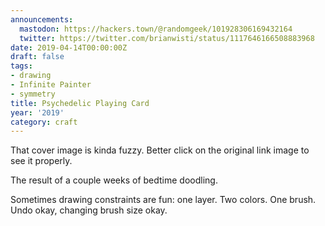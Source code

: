 ```yaml
---
announcements:
  mastodon: https://hackers.town/@randomgeek/101928306169432164
  twitter: https://twitter.com/brianwisti/status/1117646166508883968
date: 2019-04-14T00:00:00Z
draft: false
tags:
- drawing
- Infinite Painter
- symmetry
title: Psychedelic Playing Card
year: '2019'
category: craft
---
```


That cover image is kinda fuzzy. Better click on the original link image to see it properly.

<!--more-->
The result of a couple weeks of bedtime doodling.

Sometimes drawing constraints are fun: one layer. Two colors. One brush. Undo okay, changing brush size okay.

